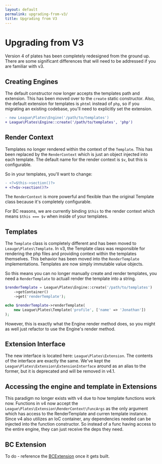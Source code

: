 ```yaml
---
layout: default
permalink: upgrading-from-v3/
title: Upgrading from V3
---
```


Upgrading from V3
=================

Version 4 of plates has been completely redesigned from the ground up. There are some significant differences that will need to be addressed if you are familiar with v3.

## Creating Engines

The default constructor now longer accepts the templates path and extension. This has been moved over to the `create` static constructor. Also, the default extension for templates is `phtml` instead of `php`, so if you migrating an existing codebase, you'll need to explicitly set the extension.

```diff
- new League\Plates\Engine('/path/to/templates')
+ League\Plates\Engine::create('/path/to/templates', 'php')
```

## Render Context

Templates no longer rendered within the context of the `Template`. This has been replaced by the `RenderContext` which is just an object injected into each template. The default name for the render context is `$v`, but this is configurable.

So in your templates, you'll want to change:

```diff
- <?=$this->section()?>
+ <?=$v->section()?>
```

The `RenderContext` is more powerful and flexible than the original Template class because it's completely configurable.

For BC reasons, we are currently binding `$this` to the render context which means `$this === $v` when inside of your templates.

## Templates

The `Template` class is completely different and has been moved to `Leauge\Plates\Template`. In v3, the Template class was responsible for rendering the php files and providing context within the templates themselves. This behavior has been moved into the `RenderTemplate` implementations. Templates are now simply immutable value objects.

So this means you can no longer manually create and render templates, you need a `RenderTemplate` to actuall render the template into a string.

```php
$renderTemplate = League\Plates\Engine::create('/path/to/templates')
    ->getContainer()
    ->get('renderTemplate');

echo $renderTemplate->renderTemplate(
    new League\Plates\Template('profile', ['name' => 'Jonathan'])
);
```

However, this is exactly what the Engine render method does, so you might as well just refactor to use the Engine's render method.

## Extension Interface

The new interface is located here: `League\Plates\Extension`. The contents of the interface are exactly the same. We've kept the `League\Plates\Extension\ExtensionInterface` around as an alias to the former, but it is deprecated and will be removed in v4.1.

## Accessing the engine and template in Extensions

This paradigm no longer exists with v4 due to how template functions work now. Functions in v4 now accept the `League\Plates\Extension\RenderContext\FuncArgs` as the only argument which has access to the RenderTemplate and curren template instance. Since v4 also utilizes an IoC container, any dependencies needed can be injected into the function constructor. So instead of a func having access to the entire engine, they can just receive the deps they need.

## BC Extension

To do - reference the [BCExtension](https://github.com/thephpleague/plates/issues/214) once it gets built.

